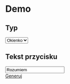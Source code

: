 
# Demo

<h2>Typ</h2>
<select id="type">
  <option value="modal" selected>Okienko</option>
  <option value="bar">Pasek</option>
</select>

<h2>Tekst przycisku</h2>

<input id="button_text" type="text" value="Rozumiem">

<div class="repo download small-btn text-left">
    <a href="#" id="create"><i class="icon icon-cog"></i> Generuj</a>
</div>


